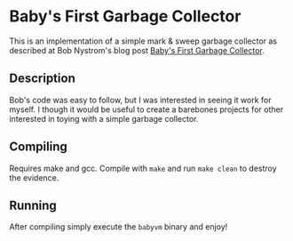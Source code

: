 # Baby's First Garbage Collector

This is an implementation of a simple mark & sweep garbage collector as
described at Bob Nystrom's blog post
[Baby's First Garbage Collector](http://journal.stuffwithstuff.com/2013/12/08/babys-first-garbage-collector/).

## Description

Bob's code was easy to follow, but I was interested in seeing it work for myself. I though it
would be useful to create a barebones projects for other interested in toying with a simple
garbage collector.

## Compiling

Requires make and gcc.  Compile with `make` and run `make clean` to destroy the evidence.

## Running

After compiling simply execute the `babyvm` binary and enjoy!
